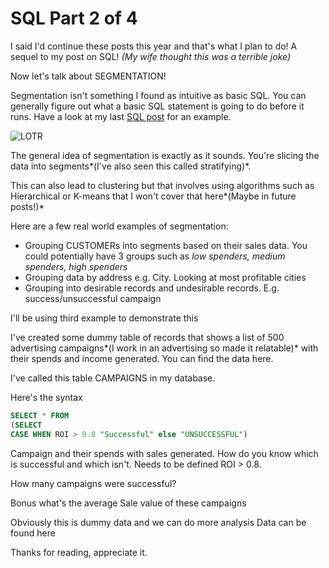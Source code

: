 # SQL Part 2 of 4


I said I'd continue these posts this year and that's what I plan to do! A sequel to my post on SQL! *(My wife thought this was a terrible joke)*

Now let's talk about SEGMENTATION! 

Segmentation isn't something I found as intuitive as basic SQL. You can generally figure out what a basic SQL statement is going to do before it runs. Have a look at my last  [SQL post](http://shan-data-science.co.uk/2017-05-15-sql1/) for an example. 

![LOTR](/images/posts/25sryb.jpg)


The general idea of segmentation is exactly as it sounds. You're slicing the data into segments*(I've also seen this called stratifying)*.

This can also lead to clustering but that involves using algorithms such as Hierarchical or K-means that I won't cover that here*(Maybe in future posts!)*


Here are a few real world examples of segmentation:

- Grouping CUSTOMERs into segments based on their sales data. You could potentially have 3 groups such as *low spenders, medium spenders, high spenders*
- Grouping data by address e.g. City. Looking at most profitable cities
- Grouping into desirable records and undesirable records. E.g. success/unsuccessful campaign

I'll be using third example to demonstrate this

I've created some dummy table of records that shows a list of 500 advertising campaigns*(I work in an advertising so made it relatable)* with their spends and income generated. You can find the data here.

I've called this table CAMPAIGNS in my database.

Here's the syntax

```SQL
SELECT * FROM
(SELECT
CASE WHEN ROI > 0.8 "Successful" else "UNSUCCESSFUL")

```

Campaign and their spends with sales generated. How do you know which is successful and which isn't. Needs to be defined ROI > 0.8. 

How many campaigns were successful?




Bonus what's the average Sale value of these campaigns

Obviously this is dummy data and we can do more analysis
Data can be found here

Thanks for reading, appreciate it.
